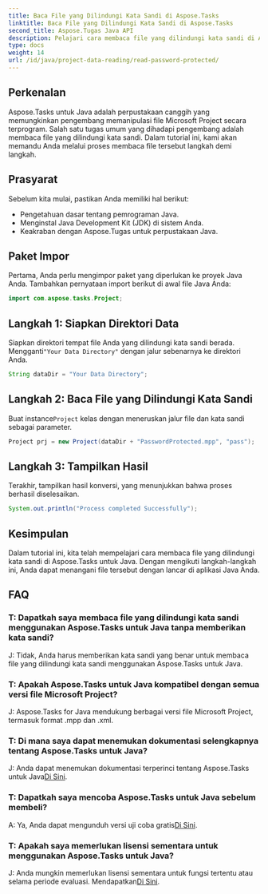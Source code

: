 ```yaml
---
title: Baca File yang Dilindungi Kata Sandi di Aspose.Tasks
linktitle: Baca File yang Dilindungi Kata Sandi di Aspose.Tasks
second_title: Aspose.Tugas Java API
description: Pelajari cara membaca file yang dilindungi kata sandi di Aspose.Tasks untuk Java dengan mudah dengan panduan langkah demi langkah dalam tutorial ini.
type: docs
weight: 14
url: /id/java/project-data-reading/read-password-protected/
---
```

## Perkenalan
Aspose.Tasks untuk Java adalah perpustakaan canggih yang memungkinkan pengembang memanipulasi file Microsoft Project secara terprogram. Salah satu tugas umum yang dihadapi pengembang adalah membaca file yang dilindungi kata sandi. Dalam tutorial ini, kami akan memandu Anda melalui proses membaca file tersebut langkah demi langkah.
## Prasyarat
Sebelum kita mulai, pastikan Anda memiliki hal berikut:
- Pengetahuan dasar tentang pemrograman Java.
- Menginstal Java Development Kit (JDK) di sistem Anda.
- Keakraban dengan Aspose.Tugas untuk perpustakaan Java.

## Paket Impor
Pertama, Anda perlu mengimpor paket yang diperlukan ke proyek Java Anda. Tambahkan pernyataan import berikut di awal file Java Anda:
```java
import com.aspose.tasks.Project;
```
## Langkah 1: Siapkan Direktori Data
Siapkan direktori tempat file Anda yang dilindungi kata sandi berada. Mengganti`"Your Data Directory"` dengan jalur sebenarnya ke direktori Anda.
```java
String dataDir = "Your Data Directory";
```
## Langkah 2: Baca File yang Dilindungi Kata Sandi
 Buat instance`Project` kelas dengan meneruskan jalur file dan kata sandi sebagai parameter.
```java
Project prj = new Project(dataDir + "PasswordProtected.mpp", "pass");
```
## Langkah 3: Tampilkan Hasil
Terakhir, tampilkan hasil konversi, yang menunjukkan bahwa proses berhasil diselesaikan.
```java
System.out.println("Process completed Successfully");
```

## Kesimpulan
Dalam tutorial ini, kita telah mempelajari cara membaca file yang dilindungi kata sandi di Aspose.Tasks untuk Java. Dengan mengikuti langkah-langkah ini, Anda dapat menangani file tersebut dengan lancar di aplikasi Java Anda.
## FAQ
### T: Dapatkah saya membaca file yang dilindungi kata sandi menggunakan Aspose.Tasks untuk Java tanpa memberikan kata sandi?
J: Tidak, Anda harus memberikan kata sandi yang benar untuk membaca file yang dilindungi kata sandi menggunakan Aspose.Tasks untuk Java.
### T: Apakah Aspose.Tasks untuk Java kompatibel dengan semua versi file Microsoft Project?
J: Aspose.Tasks for Java mendukung berbagai versi file Microsoft Project, termasuk format .mpp dan .xml.
### T: Di mana saya dapat menemukan dokumentasi selengkapnya tentang Aspose.Tasks untuk Java?
J: Anda dapat menemukan dokumentasi terperinci tentang Aspose.Tasks untuk Java[Di Sini](https://reference.aspose.com/tasks/java/).
### T: Dapatkah saya mencoba Aspose.Tasks untuk Java sebelum membeli?
 A: Ya, Anda dapat mengunduh versi uji coba gratis[Di Sini](https://releases.aspose.com/).
### T: Apakah saya memerlukan lisensi sementara untuk menggunakan Aspose.Tasks untuk Java?
 J: Anda mungkin memerlukan lisensi sementara untuk fungsi tertentu atau selama periode evaluasi. Mendapatkan[Di Sini](https://purchase.aspose.com/temporary-license/).